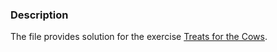 ### Description
The file provides solution for the exercise [Treats for the Cows](https://www.spoj.com/problems/TRT/).